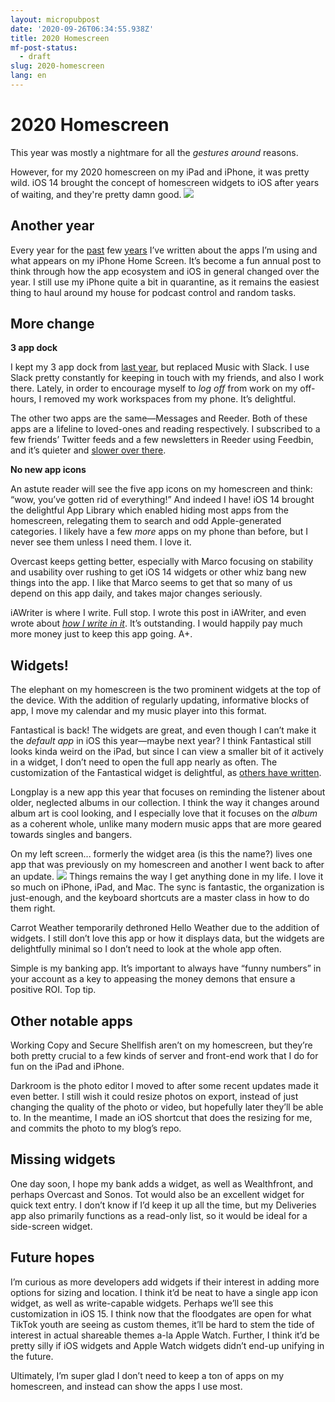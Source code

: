 ```yaml
---
layout: micropubpost
date: '2020-09-26T06:34:55.938Z'
title: 2020 Homescreen
mf-post-status:
  - draft
slug: 2020-homescreen
lang: en
---
```

# 2020 Homescreen

This year was mostly a nightmare for all the *gestures around* reasons.

However, for my 2020 homescreen on my iPad and iPhone, it was pretty wild. iOS 14 brought the concept of homescreen widgets to iOS after years of waiting, and they're pretty damn good.
![](/photos/ioshome2020.jpg)
## Another year

Every year for the [past](https://www.brookshelley.com/posts/2019-11-28-2019-iphone-homescreen/) few [years](https://www.brookshelley.com/posts/2018-12-14-2018-iphone-homescreen-update/) I’ve written about the apps I’m using and what appears on my iPhone Home Screen. It’s become a fun annual post to think through how the app ecosystem and iOS in general changed over the year. I still use my iPhone quite a bit in quarantine, as it remains the easiest thing to haul around my house for podcast control and random tasks.

## More change

**3 app dock**

I kept my 3 app dock from [last year](https://www.brookshelley.com/posts/2019-11-28-2019-iphone-homescreen/), but replaced Music with Slack. I use Slack pretty constantly for keeping in touch with my friends, and also I work there. Lately, in order to encourage myself to *log off* from work on my off-hours, I removed my work workspaces from my phone. It’s delightful.

The other two apps are the same—Messages and Reeder. Both of these apps are a lifeline to loved-ones and reading respectively. I subscribed to a few friends’ Twitter feeds and a few newsletters in Reeder using Feedbin, and it’s quieter and [slower over there](https://www.brookshelley.com/posts/2019-02-10-slower-reading/).

**No new app icons**

An astute reader will see the five app icons on my homescreen and think: “wow, you’ve gotten rid of everything!” And indeed I have! iOS 14 brought the delightful App Library which enabled hiding most apps from the homescreen, relegating them to search and odd Apple-generated categories. I likely have a few *more* apps on my phone than before, but I never see them unless I need them. I love it.

Overcast keeps getting better, especially with Marco focusing on stability and usability over rushing to get iOS 14 widgets or other whiz bang new things into the app. I like that Marco seems to get that so many of us depend on this app daily, and takes major changes seriously.

iAWriter is where I write. Full stop. I wrote this post in iAWriter, and even wrote about [*how I write in it*](https://www.brookshelley.com/posts/hugo-and-i-a-writer/). It’s outstanding. I would happily pay much more money just to keep this app going. A+.

## Widgets!

The elephant on my homescreen is the two prominent widgets at the top of the device. With the addition of regularly updating, informative blocks of app, I move my calendar and my music player into this format.

Fantastical is back! The widgets are great, and even though I can’t make it the *default app* in iOS this year—maybe next year? I think Fantastical still looks kinda weird on the iPad, but since I can view a smaller bit of it actively in a widget, I don’t need to open the full app nearly as often. The customization of the Fantastical widget is delightful, as [others have written](https://daringfireball.net/linked/2020/09/23/fantastical-widgets-ios-14).

Longplay is a new app this year that focuses on reminding the listener about older, neglected albums in our collection. I think the way it changes around album art is cool looking, and I especially love that it focuses on the *album* as a coherent whole, unlike many modern music apps that are more geared towards singles and bangers.

On my left screen... formerly the widget area (is this the name?) lives one app that was previously on my homescreen and another I went back to after an update.
![](/photos/iOS14widgets.jpg)
Things remains the way I get anything done in my life. I love it so much on iPhone, iPad, and Mac. The sync is fantastic, the organization is just-enough, and the keyboard shortcuts are a master class in how to do them right.

Carrot Weather temporarily dethroned Hello Weather due to the addition of widgets. I still don’t love this app or how it displays data, but the widgets are delightfully minimal so I don’t need to look at the whole app often.

Simple is my banking app. It’s important to always have “funny numbers” in your account as a key to appeasing the money demons that ensure a positive ROI. Top tip.

## Other notable apps

Working Copy and Secure Shellfish aren’t on my homescreen, but they’re both pretty crucial to a few kinds of server and front-end work that I do for fun on the iPad and iPhone.

Darkroom is the photo editor I moved to after some recent updates made it even better. I still wish it could resize photos on export, instead of just changing the quality of the photo or video, but hopefully later they’ll be able to. In the meantime, I made an iOS shortcut that does the resizing for me, and commits the photo to my blog’s repo.

## Missing widgets

One day soon, I hope my bank adds a widget, as well as Wealthfront, and perhaps Overcast and Sonos. Tot would also be an excellent widget for quick text entry. I don’t know if I’d keep it up all the time, but my Deliveries app also primarily functions as a read-only list, so it would be ideal for a side-screen widget.

## Future hopes

I’m curious as more developers add widgets if their interest in adding more options for sizing and location. I think it’d be neat to have a single app icon widget, as well as write-capable widgets. Perhaps we’ll see this customization in iOS 15. I think now that the floodgates are open for what TikTok youth are seeing as custom themes, it’ll be hard to stem the tide of interest in actual shareable themes a-la Apple Watch. Further, I think it’d be pretty silly if iOS widgets and Apple Watch widgets didn’t end-up unifying in the future.

Ultimately, I’m super glad I don’t need to keep a ton of apps on my homescreen, and instead can show the apps I use most.
